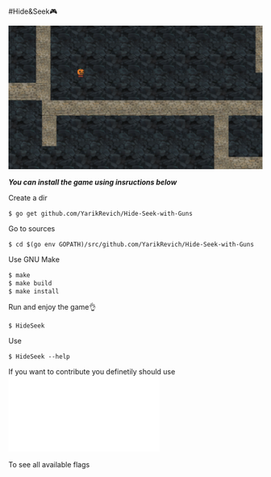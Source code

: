 #Hide&Seek🎮

![](preview.png)

**_You can install the game using insructions below_**

Create a dir

```
$ go get github.com/YarikRevich/Hide-Seek-with-Guns
```

Go to sources
```
$ cd $(go env GOPATH)/src/github.com/YarikRevich/Hide-Seek-with-Guns
```

Use GNU Make

```
$ make 
$ make build
$ make install
```

Run and enjoy the game👌

```
$ HideSeek
```

Use 

```
$ HideSeek --help
```

If you want to contribute you definetily should use ![debug cli](DEBUG.md)

To see all available flags

